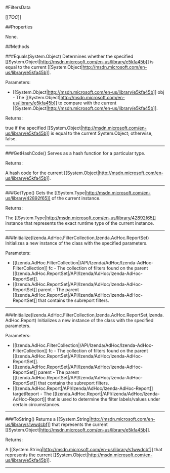 #FiltersData

[[_TOC_]]

##Properties

None.


##Methods

###Equals(System.Object)
Determines whether the specified [[System.Object|http://msdn.microsoft.com/en-us/library/e5kfa45b]] is equal to the current [[System.Object|http://msdn.microsoft.com/en-us/library/e5kfa45b]].

Parameters: 

* [[System.Object|http://msdn.microsoft.com/en-us/library/e5kfa45b]] obj  - The [[System.Object|http://msdn.microsoft.com/en-us/library/e5kfa45b]] to compare with the current [[System.Object|http://msdn.microsoft.com/en-us/library/e5kfa45b]].





Returns:

true if the specified [[System.Object|http://msdn.microsoft.com/en-us/library/e5kfa45b]] is equal to the current System.Object; otherwise, false.


---


###GetHashCode()
 Serves as a hash function for a particular type.  





Returns:

A hash code for the current [[System.Object|http://msdn.microsoft.com/en-us/library/e5kfa45b]].


---


###GetType()
Gets the [[System.Type|http://msdn.microsoft.com/en-us/library/42892f65]] of the current instance.





Returns:

The [[System.Type|http://msdn.microsoft.com/en-us/library/42892f65]] instance that represents the exact runtime type of the current instance.


---


###Initialize(Izenda.AdHoc.FilterCollection,Izenda.AdHoc.ReportSet)
 Initializes a new instance of the class with the specified parameters. 

Parameters: 

* [[Izenda.AdHoc.FilterCollection|/API/Izenda/AdHoc/Izenda-AdHoc-FilterCollection]] fc  - The collection of filters found on the parent [[Izenda.AdHoc.ReportSet|/API/Izenda/AdHoc/Izenda-AdHoc-ReportSet]].
* [[Izenda.AdHoc.ReportSet|/API/Izenda/AdHoc/Izenda-AdHoc-ReportSet]] parent  - The parent [[Izenda.AdHoc.ReportSet|/API/Izenda/AdHoc/Izenda-AdHoc-ReportSet]] that contains the subreport filters.






---


###Initialize(Izenda.AdHoc.FilterCollection,Izenda.AdHoc.ReportSet,Izenda.AdHoc.Report)
 Initializes a new instance of the class with the specified parameters. 

Parameters: 

* [[Izenda.AdHoc.FilterCollection|/API/Izenda/AdHoc/Izenda-AdHoc-FilterCollection]] fc  - The collection of filters found on the parent [[Izenda.AdHoc.ReportSet|/API/Izenda/AdHoc/Izenda-AdHoc-ReportSet]].
* [[Izenda.AdHoc.ReportSet|/API/Izenda/AdHoc/Izenda-AdHoc-ReportSet]] parent  - The parent [[Izenda.AdHoc.ReportSet|/API/Izenda/AdHoc/Izenda-AdHoc-ReportSet]] that contains the subreport filters.
* [[Izenda.AdHoc.Report|/API/Izenda/AdHoc/Izenda-AdHoc-Report]] targetReport  - The [[Izenda.AdHoc.Report|/API/Izenda/AdHoc/Izenda-AdHoc-Report]] that is used to determine the filter labels/values under certain circumstances.






---


###ToString()
Returns a [[System.String|http://msdn.microsoft.com/en-us/library/s1wwdcbf]] that represents the current [[System.Object|http://msdn.microsoft.com/en-us/library/e5kfa45b]].





Returns:

A [[System.String|http://msdn.microsoft.com/en-us/library/s1wwdcbf]] that represents the current [[System.Object|http://msdn.microsoft.com/en-us/library/e5kfa45b]].


---


